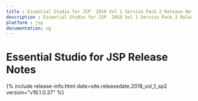 ```yaml
---
title : Essential Studio for JSP  2018 Vol 1 Service Pack 2 Release Notes
description : Essential Studio for JSP  2018 Vol 1 Service Pack 2 Release Notes
platform : jsp
documentation: ug
---
```


# Essential Studio for JSP Release Notes

{% include release-info.html date=site.releasedate.2018_vol_1_sp2  version="v16.1.0.37" %} 



